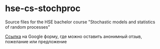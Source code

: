 # hse-cs-stochproc
Source files for the HSE bachelor course "Stochastic models and statistics of random processes"

[Ссылка](https://goo.gl/forms/GlbeEv0OQg43T0yi1) на Google форму, где можно оставить анонимный отзыв, пожелание или предложение
